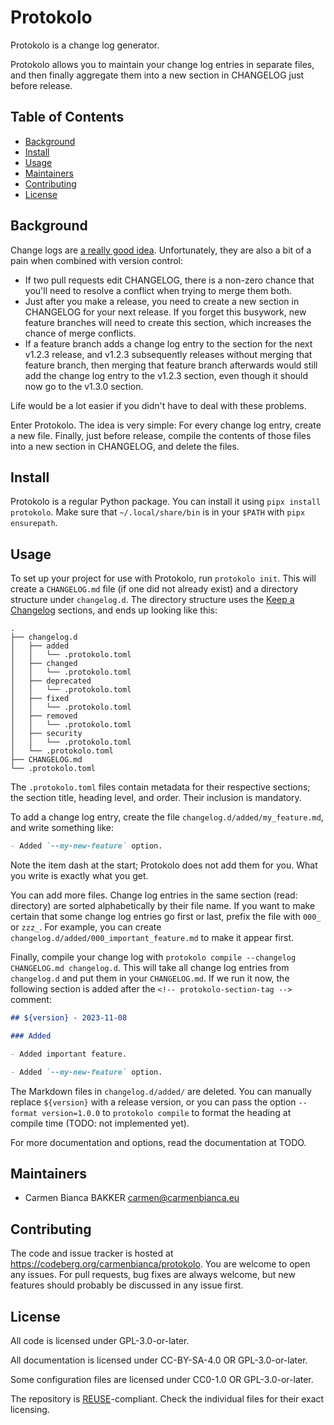 <!--
SPDX-FileCopyrightText: 2023 Carmen Bianca BAKKER <carmen@carmenbianca.eu>

SPDX-License-Identifier: CC-BY-SA-4.0 OR GPL-3.0-or-later
-->

# Protokolo

Protokolo is a change log generator.

Protokolo allows you to maintain your change log entries in separate files, and
then finally aggregate them into a new section in CHANGELOG just before release.

## Table of Contents

- [Background](#background)
- [Install](#install)
- [Usage](#usage)
- [Maintainers](#maintainers)
- [Contributing](#contributing)
- [License](#license)

## Background

Change logs are [a really good idea](https://keepachangelog.com/).
Unfortunately, they are also a bit of a pain when combined with version control:

- If two pull requests edit CHANGELOG, there is a non-zero chance that you'll
  need to resolve a conflict when trying to merge them both.
- Just after you make a release, you need to create a new section in CHANGELOG
  for your next release. If you forget this busywork, new feature branches will
  need to create this section, which increases the chance of merge conflicts.
- If a feature branch adds a change log entry to the section for the next v1.2.3
  release, and v1.2.3 subsequently releases without merging that feature branch,
  then merging that feature branch afterwards would still add the change log
  entry to the v1.2.3 section, even though it should now go to the v1.3.0
  section.

Life would be a lot easier if you didn't have to deal with these problems.

Enter Protokolo. The idea is very simple: For every change log entry, create a
new file. Finally, just before release, compile the contents of those files into
a new section in CHANGELOG, and delete the files.

## Install

Protokolo is a regular Python package. You can install it using
`pipx install protokolo`. Make sure that `~/.local/share/bin` is in your `$PATH`
with `pipx ensurepath`.

## Usage

To set up your project for use with Protokolo, run `protokolo init`. This will
create a `CHANGELOG.md` file (if one did not already exist) and a directory
structure under `changelog.d`. The directory structure uses the
[Keep a Changelog](https://keepachangelog.com/) sections, and ends up looking
like this:

```
.
├── changelog.d
│   ├── added
│   │   └── .protokolo.toml
│   ├── changed
│   │   └── .protokolo.toml
│   ├── deprecated
│   │   └── .protokolo.toml
│   ├── fixed
│   │   └── .protokolo.toml
│   ├── removed
│   │   └── .protokolo.toml
│   ├── security
│   │   └── .protokolo.toml
│   └── .protokolo.toml
├── CHANGELOG.md
└── .protokolo.toml
```

The `.protokolo.toml` files contain metadata for their respective sections; the
section title, heading level, and order. Their inclusion is mandatory.

To add a change log entry, create the file `changelog.d/added/my_feature.md`,
and write something like:

```markdown
- Added `--my-new-feature` option.
```

Note the item dash at the start; Protokolo does not add them for you. What you
write is exactly what you get.

You can add more files. Change log entries in the same section (read: directory)
are sorted alphabetically by their file name. If you want to make certain that
some change log entries go first or last, prefix the file with `000_` or `zzz_`.
For example, you can create `changelog.d/added/000_important_feature.md` to make
it appear first.

Finally, compile your change log with
`protokolo compile --changelog CHANGELOG.md changelog.d`. This will take all
change log entries from `changelog.d` and put them in your `CHANGELOG.md`. If we
run it now, the following section is added after the
`<!-- protokolo-section-tag -->` comment:

```markdown
## ${version} - 2023-11-08

### Added

- Added important feature.

- Added `--my-new-feature` option.
```

The Markdown files in `changelog.d/added/` are deleted. You can manually replace
`${version}` with a release version, or you can pass the option
`--format version=1.0.0` to `protokolo compile` to format the heading at compile
time (TODO: not implemented yet).

For more documentation and options, read the documentation at TODO.

## Maintainers

- Carmen Bianca BAKKER <carmen@carmenbianca.eu>

## Contributing

The code and issue tracker is hosted at
<https://codeberg.org/carmenbianca/protokolo>. You are welcome to open any
issues. For pull requests, bug fixes are always welcome, but new features should
probably be discussed in any issue first.

## License

All code is licensed under GPL-3.0-or-later.

All documentation is licensed under CC-BY-SA-4.0 OR GPL-3.0-or-later.

Some configuration files are licensed under CC0-1.0 OR GPL-3.0-or-later.

The repository is [REUSE](https://reuse.software)-compliant. Check the
individual files for their exact licensing.
